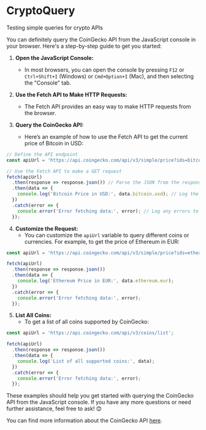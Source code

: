 # CryptoQuery
Testing simple queries for crypto APIs

You can definitely query the CoinGecko API from the JavaScript console in your browser. Here's a step-by-step guide to get you started:

1. **Open the JavaScript Console:**
   - In most browsers, you can open the console by pressing `F12` or `Ctrl+Shift+I` (Windows) or `Cmd+Option+I` (Mac), and then selecting the "Console" tab.

2. **Use the Fetch API to Make HTTP Requests:**
   - The Fetch API provides an easy way to make HTTP requests from the browser.

3. **Query the CoinGecko API:**
   - Here’s an example of how to use the Fetch API to get the current price of Bitcoin in USD:

```javascript
// Define the API endpoint
const apiUrl = 'https://api.coingecko.com/api/v3/simple/price?ids=bitcoin&vs_currencies=usd';

// Use the Fetch API to make a GET request
fetch(apiUrl)
  .then(response => response.json()) // Parse the JSON from the response
  .then(data => {
    console.log('Bitcoin Price in USD:', data.bitcoin.usd); // Log the price to the console
  })
  .catch(error => {
    console.error('Error fetching data:', error); // Log any errors to the console
  });
```

4. **Customize the Request:**
   - You can customize the `apiUrl` variable to query different coins or currencies. For example, to get the price of Ethereum in EUR:

```javascript
const apiUrl = 'https://api.coingecko.com/api/v3/simple/price?ids=ethereum&vs_currencies=eur';

fetch(apiUrl)
  .then(response => response.json())
  .then(data => {
    console.log('Ethereum Price in EUR:', data.ethereum.eur);
  })
  .catch(error => {
    console.error('Error fetching data:', error);
  });
```

5. **List All Coins:**
   - To get a list of all coins supported by CoinGecko:

```javascript
const apiUrl = 'https://api.coingecko.com/api/v3/coins/list';

fetch(apiUrl)
  .then(response => response.json())
  .then(data => {
    console.log('List of all supported coins:', data);
  })
  .catch(error => {
    console.error('Error fetching data:', error);
  });
```

These examples should help you get started with querying the CoinGecko API from the JavaScript console. If you have any more questions or need further assistance, feel free to ask! 😊

You can find more information about the CoinGecko API [here](https://www.coingecko.com/en/api/documentation).
